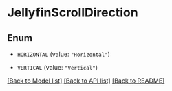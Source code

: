 # JellyfinScrollDirection

## Enum


* `HORIZONTAL` (value: `"Horizontal"`)

* `VERTICAL` (value: `"Vertical"`)


[[Back to Model list]](../README.md#documentation-for-models) [[Back to API list]](../README.md#documentation-for-api-endpoints) [[Back to README]](../README.md)


